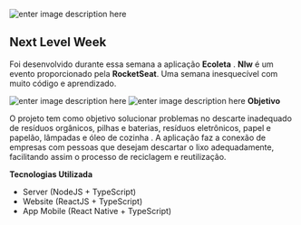 ![enter image description here](https://lh3.googleusercontent.com/q50LTlOxGMWstJME18zZVXZxFpeHl0ITXCnAtlblQG2Mio2RKpdNTgas40v5r-JZSeybRxRGPIqNtLqPWsK6php-06bBxCgKNnfl0hmYZ7_Gr_HzrMGH5V8FTMrW0vqBzaXhLT5VjcJ0zUHQBTTVhclcWGM8ata3sbzPlds8shJVm-C0dcO7jpiaJOdWkjcWAf5Tn2CoU8ngHPBxnL_OPO8EOF450cACZ697lVsTp64fkh2ezzR_w-wsdFeisKND7WF1YPklPDfecp4cDmsXtcL7PZVWvAa2AIjdbvk7VRjPa1MrhxRczLVT2NEcg-xMvHZ3_5MMrhj99kR9EF3JF0ZSv8fLY1pAAu3KmhVZ3pqWcjWuZtPfTlNtzvuGn5JfQVQaDD6dXzD_wb6OCjaltRg2oUad81B4OU690ppVptqwMjWqWbL5CmmdTx_sLvLAzDQG_MkKP6byoQDZMt1_KwrdO0V1_z9eVZblxSro0Hd_uVqs-kMUJDfIaNN6_3ggzVgjB1SMT6-SV5fINk-ASyy_Ww-kkvkFM12ZF7wp30Nuvh1FpMAERW5sptgHOwQid5L_oBQu60ZMw6DnDY2cAgdglQkn2JUmgJS6td8ORFBu2II_wODysS3fofYJe7A_pKZRwiv1iz-U5-GFwLTl7wwG6dljTLps4UWTM8umiIKpyFXq0MoNzOnMyDZMvw=w235-h214-no?authuser=0)

## Next Level Week
Foi desenvolvido durante essa semana a aplicação **Ecoleta** .
 **Nlw** é um evento proporcionado pela **RocketSeat**. Uma semana inesquecível com muito código e aprendizado.
 
![enter image description here](https://lh3.googleusercontent.com/k1qQ6QHRqVPK15ebUZOxi54XNBpgBIMC93Waf5PcNWZ6ovYpqj0kolwp3JZ9WAPkt2uP6ku5UdFVnfXRr7dfq6BinaQjV8fjxslCXZDRlMdZzOj2I3mBI2644HxCXl_V1sZqqrZM_UnD-gpwbvdpfmvFP5cvAVXu6JuMK8V-4lwqOz5ARRfuC7BHoEJ5Uxt9AXn5bn3dc7oQu59O7spHYmgsT0Xzu8lhMtxd-2nScZy61IWOiXUzh-dBHKEf1yEArutqmK8SVbF12cgSIdIi-6hQIYOLqy2BXrR4kf3_JICQFMZbvX84lTBPZDQ1NnnDRgT66QCC2S17Q69xzjz4FwxBdUjQzsdT2iUe38__p80ai9ZAJeUR9KW_-zegimdImcXyaJ2rqHWGMABC0v3PvQlGremfWCOOa3bH3Gzlm9YCV10CGrsW7niBcNH1dAszMgnccrMQBRTTAhzGbh1wR-yo57T0t5RbKrxpSZlT02y5DuQGprlf1G6tixv6g8vHYP4mORSGilqWxwXckaKmvsiVmz4Ql8vUvHJa5GxR4NcoB9oKpizvrHlIqzlAuAfGvY62vorExt_4BOIMaYdbGnq2XlVBixjkq2XmFXWC_TpLfQnh1mY0LQHRo89n_ye0rA7up6egloeWo2XEODcidc3ZN0kxPDHDjsM9eZ-Ro9HvxVIg2_7sUjOsY-8TnA=w1287-h903-no?authuser=0)
 ![enter image description here](https://icon-icons.com/icons2/1448/PNG/32/42598rocket_99004.png)    **Objetivo**   
 
O projeto tem como objetivo solucionar problemas no descarte inadequado de resíduos orgânicos, pilhas e baterias, resíduos eletrônicos, papel e papelão, lâmpadas e óleo de cozinha .
A aplicação faz a conexão de empresas com pessoas que desejam descartar o lixo adequadamente, facilitando assim o processo de reciclagem e reutilização.
 
**Tecnologias Utilizada**
 - Server (NodeJS + TypeScript)
 - Website (ReactJS + TypeScript)
 - App Mobile (React Native + TypeScript)
